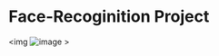 # Face-Recoginition Project

<img ![image](https://user-images.githubusercontent.com/54838505/165323662-2b2a3819-dffd-4921-b0d1-85ce39fe3c8c.gif) >
